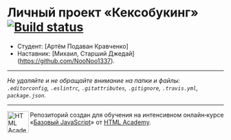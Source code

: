# Личный проект «Кексобукинг» [![Build status][travis-image]][travis-url]

* Студент: [Артём Подаван Кравченко]
* Наставник: [Михаил, Старший Джедай]
(https://github.com/NooNoo1337).

---

_Не удаляйте и не обращайте внимание на папки и файлы:_<br>
_`.editorconfig`, `.eslintrc`, `.gitattributes`, `.gitignore`, `.travis.yml`, `package.json`._

---

<a href="https://htmlacademy.ru/intensive/javascript"><img align="left" width="50" height="50" title="HTML Academy" src="https://up.htmlacademy.ru/static/img/intensive/javascript/logo-for-github.svg"></a>

Репозиторий создан для обучения на интенсивном онлайн‑курсе «[Базовый JavaScript](https://htmlacademy.ru/intensive/javascript)» от [HTML Academy](https://htmlacademy.ru).

[travis-image]: https://travis-ci.org/htmlacademy-javascript/429233-keksobooking.svg?branch=master
[travis-url]: https://travis-ci.org/htmlacademy-javascript/429233-keksobooking
